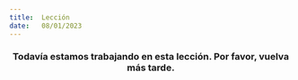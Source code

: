 ```yaml
---
title:  Lección
date:   08/01/2023
---
```


### <center>Todavía estamos trabajando en esta lección. Por favor, vuelva más tarde.</center>